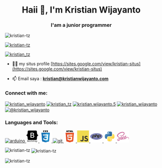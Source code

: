 <h1 align="center">Haii 👋, I'm Kristian Wijayanto</h1>
<h3 align="center">I'am a junior programmer</h3>

<p align="left"> <img src="https://komarev.com/ghpvc/?username=kristian-tz&label=Profile%20views&color=0e75b6&style=flat" alt="kristian-tz" /> </p>

<p align="left"> <a href="https://github.com/ryo-ma/github-profile-trophy"><img src="https://github-profile-trophy.vercel.app/?username=kristian-tz" alt="kristian-tz" /></a> </p>

<p align="left"> <a href="https://twitter.com/kristian_tz" target="blank"><img src="https://img.shields.io/twitter/follow/kristian_tz?logo=twitter&style=for-the-badge" alt="kristian_tz" /></a> </p>

- 👩‍💻 my situs profile [https://sites.google.com/view/kristian-situs](https://sites.google.com/view/kristian-situs)

- 📫 Email saya : **kristian@kristianwijayanto.com**

<h3 align="left">Connect with me:</h3>
<p align="left">
<a href="https://dev.to/kristian_wijayanto" target="blank"><img align="center" src="https://raw.githubusercontent.com/rahuldkjain/github-profile-readme-generator/master/src/images/icons/Social/devto.svg" alt="kristian_wijayanto" height="30" width="40" /></a>
<a href="https://twitter.com/kristian_tz" target="blank"><img align="center" src="https://raw.githubusercontent.com/rahuldkjain/github-profile-readme-generator/master/src/images/icons/Social/twitter.svg" alt="kristian_tz" height="30" width="40" /></a>
<a href="https://www.facebook.com/christian.wijayanto.5" target="blank"><img align="center" src="https://raw.githubusercontent.com/rahuldkjain/github-profile-readme-generator/master/src/images/icons/Social/facebook.svg" alt="kristian.wijayanto.5" height="30" width="40" /></a>
<a href="https://instagram.com/kristian_wijayanto_" target="blank"><img align="center" src="https://raw.githubusercontent.com/rahuldkjain/github-profile-readme-generator/master/src/images/icons/Social/instagram.svg" alt="kristian_wijayanto" height="30" width="40" /></a>
<a href="https://www.youtube.com/@kristian_wijayanto" target="blank"><img align="center" src="https://raw.githubusercontent.com/rahuldkjain/github-profile-readme-generator/master/src/images/icons/Social/youtube.svg" alt="@kristian_wijayanto" height="30" width="40" /></a>
</p>

<h3 align="left">Languages and Tools:</h3>
<p align="left"> <a href="https://www.arduino.cc/" target="_blank" rel="noreferrer"> <img src="https://cdn.worldvectorlogo.com/logos/arduino-1.svg" alt="arduino" width="40" height="40"/> </a> <a href="https://getbootstrap.com" target="_blank" rel="noreferrer"> <img src="https://raw.githubusercontent.com/devicons/devicon/master/icons/bootstrap/bootstrap-plain-wordmark.svg" alt="bootstrap" width="40" height="40"/> </a> <a href="https://www.w3schools.com/css/" target="_blank" rel="noreferrer"> <img src="https://raw.githubusercontent.com/devicons/devicon/master/icons/css3/css3-original-wordmark.svg" alt="css3" width="40" height="40"/> </a> <a href="https://git-scm.com/" target="_blank" rel="noreferrer"> <img src="https://www.vectorlogo.zone/logos/git-scm/git-scm-icon.svg" alt="git" width="40" height="40"/> </a> <a href="https://www.w3.org/html/" target="_blank" rel="noreferrer"> <img src="https://raw.githubusercontent.com/devicons/devicon/master/icons/html5/html5-original-wordmark.svg" alt="html5" width="40" height="40"/> </a> <a href="https://developer.mozilla.org/en-US/docs/Web/JavaScript" target="_blank" rel="noreferrer"> <img src="https://raw.githubusercontent.com/devicons/devicon/master/icons/javascript/javascript-original.svg" alt="javascript" width="40" height="40"/> </a> <a href="https://www.php.net" target="_blank" rel="noreferrer"> <img src="https://raw.githubusercontent.com/devicons/devicon/master/icons/php/php-original.svg" alt="php" width="40" height="40"/> </a> <a href="https://www.python.org" target="_blank" rel="noreferrer"> <img src="https://raw.githubusercontent.com/devicons/devicon/master/icons/python/python-original.svg" alt="python" width="40" height="40"/> </a> <a href="https://sass-lang.com" target="_blank" rel="noreferrer"> <img src="https://raw.githubusercontent.com/devicons/devicon/master/icons/sass/sass-original.svg" alt="sass" width="40" height="40"/> </a> </p>

<p><img align="left" src="https://github-readme-stats.vercel.app/api/top-langs?username=kristian-tz&show_icons=true&locale=en&layout=compact" alt="kristian-tz" /></p>

<p>&nbsp;<img align="center" src="https://github-readme-stats.vercel.app/api?username=kristian-tz&show_icons=true&locale=en" alt="kristian-tz" /></p>

<p><img align="center" src="https://github-readme-streak-stats.herokuapp.com/?user=kristian-tz&" alt="kristian-tz" /></p>
